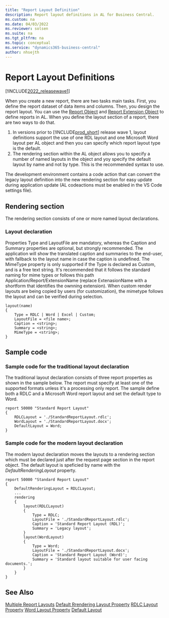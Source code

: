 ```yaml
---
title: "Report Layout Definition"
description: Report layout definitions in AL for Business Central.
ms.custom: na
ms.date: 04/03/2022
ms.reviewer: solsen
ms.suite: na
ms.tgt_pltfrm: na
ms.topic: conceptual
ms.service: "dynamics365-business-central"
author: nhsejth
---
```


# Report Layout Definitions

[!INCLUDE[2022_releasewave1](../includes/2022_releasewave1.md)]

When you create a new report, there are two tasks main tasks. First, you define the report dataset of data items and columns. Then, you design the report layout. You can use the [Report Object](devenv-report-object-md) and [Report Extension Object](devenv-report-ext-object.md) to define reports in AL. When you define the layout section of a report, there are two ways to do that.

1. In versions prior to [!INCLUDE[prod_short](../includes/prod_short.md)] release wave 1, layout definitions support the use of one RDL layout and one Microsoft Word layout per AL object and then you can specify which report layout type is the default.
2. The rendering section within the AL object allows you to specify a number of named layouts in the object and yoy specify the default layout by name and not by type. This is the recommended syntax to use.

The development environment contains a code action that can convert the legacy layout definition into the new rendering section for easy update during application update (AL codeactions must be enabled in the VS Code settings file).

## Rendering section

The rendering section consists of one or more named layout declarations.

### Layout declaration

Properties Type and LayoutFile are mandatory, whereas the Caption and Summary properties are optional, but strongly recommended. The application will show the translated caption and summaries to the end-user, with fallback to the layout name in case the caption is undefined.
The MimeType property is only supported if the Type is declared as Custom, and is a free text string. It's recommended that it follows the standard naming for mime types or follows this path Application/Report/ExtensionName (replace ExtenasionName with a shortform that identifies the ownning extension). When custom render layouts are being copied by users (for customization), the mimetype follows the layout and can be verified during selection.

```al
layout(name)
{
    Type = RDLC | Word | Excel | Custom;
    LayoutFile = <file name>;
    Caption = <string>;
    Summary = <string>;
    MimeType = <string>;
}
```

## Sample code

### Sample code for the traditional layout declaration

The traditional layout declaration consists of three report properties as shown in the sample below. The report must specify at least one of the supported formats unless it's a processing only report. The sample define both a RDLC and a Microsoft Word report layout and set the default type to Word.

```al
report 50000 "Standard Report Layout"
{
    RDLCLayout = './StandardReportLayout.rdlc';
    WordLayout = './StandardReportLayout.docx';
    DefaultLayout = Word;
}
```

### Sample code for the modern layout declaration

The modern layout declaration moves the layouts to a rendering section which must be declared just after the request page section in the report object. The default layout is speficied by name with the *DefaultRenderingLayout* property. 

```al
report 50000 "Standard Report Layout"
{
    DefaultRenderingLayout = RDLCLayout;
    ...
    rendering
    {
        layout(RDLCLayout)
        {
            Type = RDLC;
            LayoutFile = './StandardReportLayout.rdlc';
            Caption = 'Standard Report Layout (RDL)';
            Summary = 'Legacy layout';
        }
        layout(WordLayout)
        {
            Type = Word;
            LayoutFile = './StandardReportLayout.docx';
            Caption = 'Standard Report Layout (Word)';
            Summary = 'Standard layout suitable for user facing documents.';
        }
    }
}
```

## See Also

[Multiple Report Layouts](devenv-multiple-report-layouts.md)
[Default Rrendering Layout Property](properties/devenv-defaultrenderinglayout-property.md)
[RDLC Layout Property](properties/devenv-rdlclayout-property.md)
[Word Layout Property](properties/devenv-wordlayout-property.md)
[Default Layout](properties/devenv-defaultlayout-property.md)
